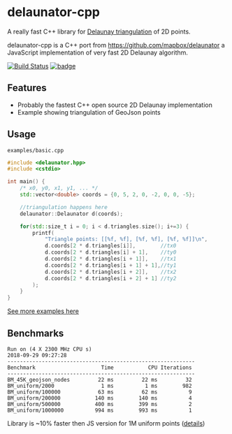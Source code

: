 # delaunator-cpp

A really fast C++ library for
[Delaunay triangulation](https://en.wikipedia.org/wiki/Delaunay_triangulation) of 2D points.

delaunator-cpp is a C++ port from https://github.com/mapbox/delaunator a JavaScript implementation of very fast 2D Delaunay algorithm.

[![Build Status](https://travis-ci.org/delfrrr/delaunator-cpp.svg?branch=master)](https://travis-ci.org/delfrrr/delaunator-cpp)
[![badge](https://mapbox.s3.amazonaws.com/cpp-assets/hpp-skel-badge_blue.svg)](https://github.com/mapbox/hpp-skel)

## Features

* Probably the fastest C++ open source 2D Delaunay implementation
* Example showing triangulation of GeoJson points

## Usage

`examples/basic.cpp`

```CPP
#include <delaunator.hpp>
#include <cstdio>

int main() {
    /* x0, y0, x1, y1, ... */
    std::vector<double> coords = {0, 5, 2, 0, -2, 0, 0, -5};

    //triangulation happens here
    delaunator::Delaunator d(coords);

    for(std::size_t i = 0; i < d.triangles.size(); i+=3) {
        printf(
            "Triangle points: [[%f, %f], [%f, %f], [%f, %f]]\n",
            d.coords[2 * d.triangles[i]],        //tx0
            d.coords[2 * d.triangles[i] + 1],    //ty0
            d.coords[2 * d.triangles[i + 1]],    //tx1
            d.coords[2 * d.triangles[i + 1] + 1],//ty1
            d.coords[2 * d.triangles[i + 2]],    //tx2
            d.coords[2 * d.triangles[i + 2] + 1] //ty2
        );
    }
}
```

[See more examples here](./examples)

## Benchmarks

```
Run on (4 X 2300 MHz CPU s)
2018-09-29 09:27:28
------------------------------------------------------------
Benchmark                     Time           CPU Iterations
------------------------------------------------------------
BM_45K_geojson_nodes         22 ms         22 ms         32
BM_uniform/2000               1 ms          1 ms        982
BM_uniform/100000            63 ms         62 ms          9
BM_uniform/200000           140 ms        140 ms          4
BM_uniform/500000           400 ms        399 ms          2
BM_uniform/1000000          994 ms        993 ms          1
```

Library is ~10% faster then JS version for 1M uniform points ([details](https://github.com/delfrrr/delaunator-cpp/pull/8#issuecomment-422690056))
